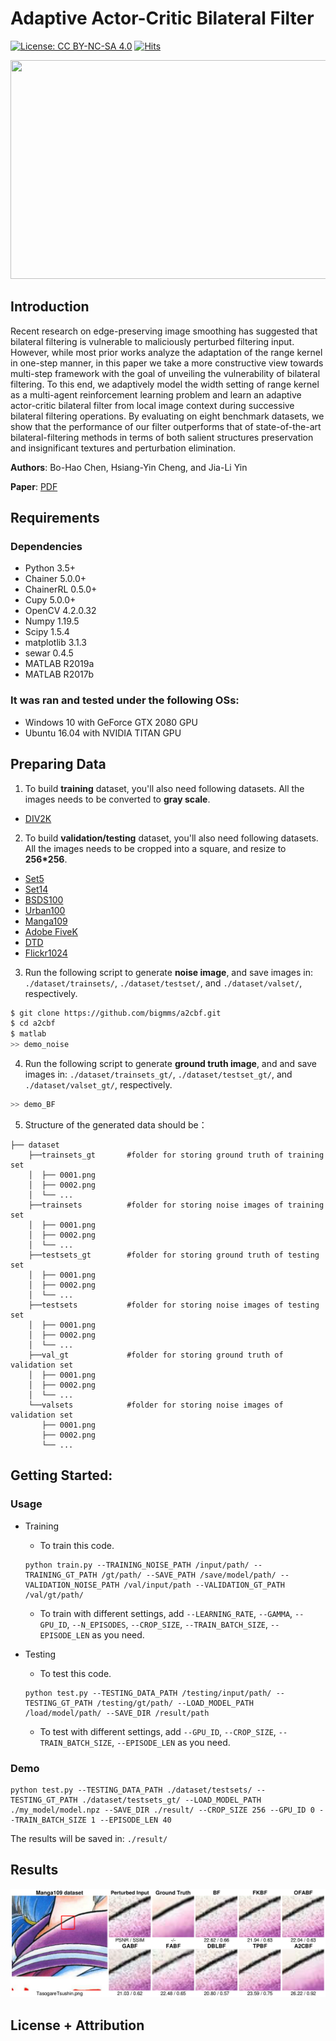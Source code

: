 # Adaptive Actor-Critic Bilateral Filter

[![License: CC BY-NC-SA 4.0](https://img.shields.io/badge/License-CC%20BY--NC--SA%204.0-lightgrey.svg?style=flat-square)](https://creativecommons.org/licenses/by-nc-sa/4.0/)
[![Hits](https://hits.seeyoufarm.com/api/count/incr/badge.svg?url=https%3A%2F%2Fgithub.com%2Fbigmms%2Fa2cbf&count_bg=%2379C83D&title_bg=%23555555&icon=&icon_color=%23E7E7E7&title=views&edge_flat=false)](https://hits.seeyoufarm.com)

<p align="center">
  <a href="#">
    <img src="https://user-images.githubusercontent.com/84509949/204538783-fd73c77a-8f53-4ccc-8559-64dc9b4b297c.jpg" width="600" height="350" />
  </a>
</p>

## Introduction
Recent research on edge-preserving image smoothing has suggested that bilateral filtering is vulnerable to maliciously perturbed filtering input. However, while most prior works analyze the adaptation of the range kernel in one-step manner, in this paper we take a more constructive view towards multi-step framework with the goal of unveiling the vulnerability of bilateral filtering. To this end, we adaptively model the width setting of range kernel as a multi-agent reinforcement learning problem and learn an adaptive actor-critic bilateral filter from local image context during successive bilateral filtering operations. By evaluating on eight benchmark datasets, we show that the performance of our filter outperforms that of state-of-the-art bilateral-filtering methods in terms of both salient structures preservation and insignificant textures and perturbation elimination.

**Authors**: Bo-Hao Chen, Hsiang-Yin Cheng, and Jia-Li Yin

**Paper**: [PDF](https://ieeexplore.ieee.org/document/9746631)

## Requirements
### Dependencies
* Python 3.5+
* Chainer 5.0.0+
* ChainerRL 0.5.0+
* Cupy 5.0.0+
* OpenCV 4.2.0.32
* Numpy 1.19.5
* Scipy 1.5.4
* matplotlib 3.1.3
* sewar 0.4.5
* MATLAB R2019a
* MATLAB R2017b

<!-- ### Model
* Pre-trained models can be downloaded from [google drive](https://drive.google.com/drive/folders/1iqkGTl8sqoVEaVFo4uoAJiLFtce_f8cu?usp=sharing) or [baidu drive](https://pan.baidu.com/s/1nLrWmgkYNffSJHB1Fsr0Gw) (password: 2wrw). -->

### It was ran and tested under the following OSs:
* Windows 10 with GeForce GTX 2080 GPU
* Ubuntu 16.04 with NVIDIA TITAN GPU

<!-- https://github.com/ChaofWang/Awesome-Super-Resolution/blob/master/dataset.md -->
## Preparing Data
1. To build **training** dataset, you'll also need following datasets. All the images needs to be converted to **gray scale**.
* [DIV2K](http://data.vision.ee.ethz.ch/cvl/DIV2K/DIV2K_train_HR.zip)

2. To build **validation/testing** dataset, you'll also need following datasets. All the images needs to be cropped into a square, and resize to **256*256**.
* [Set5](https://uofi.box.com/shared/static/kfahv87nfe8ax910l85dksyl2q212voc.zip)
* [Set14](https://uofi.box.com/shared/static/igsnfieh4lz68l926l8xbklwsnnk8we9.zip)
* [BSDS100](https://uofi.box.com/shared/static/qgctsplb8txrksm9to9x01zfa4m61ngq.zip)
* [Urban100](https://uofi.box.com/shared/static/65upg43jjd0a4cwsiqgl6o6ixube6klm.zip)
* [Manga109](http://www.manga109.org/ja/index.html)
* [Adobe FiveK](https://data.csail.mit.edu/graphics/fivek/)
* [DTD](https://www.robots.ox.ac.uk/~vgg/data/dtd/)
* [Flickr1024](https://yingqianwang.github.io/Flickr1024/)

3. Run the following script to generate **noise image**, and save images in: `./dataset/trainsets/`, `./dataset/testset/`, and `./dataset/valset/`, respectively.
```bash
$ git clone https://github.com/bigmms/a2cbf.git
$ cd a2cbf
$ matlab
>> demo_noise
```

4. Run the following script to generate **ground truth image**, and and save images in: `./dataset/trainsets_gt/`, `./dataset/testset_gt/`, and `./dataset/valset_gt/`, respectively.
```bash
>> demo_BF
```

5. Structure of the generated data should be：
```
├── dataset
    ├──trainsets_gt       #folder for storing ground truth of training set
    │  ├── 0001.png                
    │  ├── 0002.png 
    │  └── ...
    ├──trainsets          #folder for storing noise images of training set
    │  ├── 0001.png
    │  ├── 0002.png
    │  └── ... 
    ├──testsets_gt        #folder for storing ground truth of testing set
    │  ├── 0001.png
    │  ├── 0002.png
    │  └── ... 
    ├──testsets           #folder for storing noise images of testing set
    │  ├── 0001.png
    │  ├── 0002.png
    │  └── ... 
    ├──val_gt             #folder for storing ground truth of validation set
    │  ├── 0001.png
    │  ├── 0002.png
    │  └── ... 
    └──valsets            #folder for storing noise images of validation set
       ├── 0001.png
       ├── 0002.png
       └── ...
```

## Getting Started:
### Usage
* Training
    * To train this code.
    ```
    python train.py --TRAINING_NOISE_PATH /input/path/ --TRAINING_GT_PATH /gt/path/ --SAVE_PATH /save/model/path/ --VALIDATION_NOISE_PATH /val/input/path --VALIDATION_GT_PATH /val/gt/path/
    ```

    * To train with different settings, add ```--LEARNING_RATE```, ```--GAMMA```, ```--GPU_ID```, ```--N_EPISODES```, ```--CROP_SIZE```, ```--TRAIN_BATCH_SIZE```, ```--EPISODE_LEN``` as you need.

* Testing
    * To test this code.
    ```
    python test.py --TESTING_DATA_PATH /testing/input/path/ --TESTING_GT_PATH /testing/gt/path/ --LOAD_MODEL_PATH /load/model/path/ --SAVE_DIR /result/path
    ```
    * To test with different settings, add ```--GPU_ID```, ```--CROP_SIZE```, ```--TRAIN_BATCH_SIZE```, ```--EPISODE_LEN``` as you need.

### Demo
```
python test.py --TESTING_DATA_PATH ./dataset/testsets/ --TESTING_GT_PATH ./dataset/testsets_gt/ --LOAD_MODEL_PATH ./my_model/model.npz --SAVE_DIR ./result/ --CROP_SIZE 256 --GPU_ID 0 --TRAIN_BATCH_SIZE 1 --EPISODE_LEN 40
```

The results will be saved in: `./result/`

## Results
![](./figs/demo_manga.png)

<!-- <img src="figures/gcce.jpg" alt="Cover" width="40%"/> -->

## License + Attribution
<!--The A2CBF code is licensed under [CC BY-NC-SA 4.0](https://creativecommons.org/licenses/by-nc-sa/4.0/). Commercial usage is not permitted. If you use this code in a scientific publication, please cite the following [paper](https://ieeexplore.ieee.org/document/9746631) :
```
@INPROCEEDINGS{ChenICASSP22,
  author={Chen, Bo-Hao and Cheng, Hsiang-Yin and Yin, Jia-Li},
  booktitle={IEEE International Conference on Acoustics, Speech and Signal Processing (ICASSP)}, 
  title={Adaptive Actor-Critic Bilateral Filter}, 
  year={2022},
  volume={},
  number={},
  pages={1675-1679},
  doi={10.1109/ICASSP43922.2022.9746631}}
```-->
